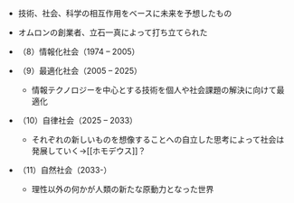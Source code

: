 - 技術、社会、科学の相互作用をベースに未来を予想したもの
- オムロンの創業者、立石一真によって打ち立てられた

- （8）情報化社会（1974 – 2005）
- （9）最適化社会（2005 – 2025）
	- 情報テクノロジーを中心とする技術を個人や社会課題の解決に向けて最適化
- （10）自律社会（2025 – 2033）  
	- それぞれの新しいものを想像することへの自立した思考によって社会は発展していく→[[ホモデウス]]？
- （11）自然社会（2033-）
	- 理性以外の何かが人類の新たな原動力となった世界